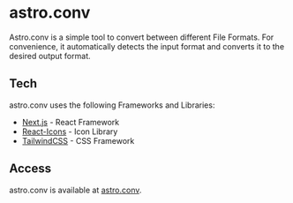 # astro.conv

Astro.conv is a simple tool to convert between different File Formats.
For convenience, it automatically detects the input format and converts it to the desired output format.

## Tech

astro.conv uses the following Frameworks and Libraries:
* [Next.js](https://nextjs.org/) - React Framework
* [React-Icons](https://react-icons.github.io/react-icons/) - Icon Library
* [TailwindCSS](https://tailwindcss.com/) - CSS Framework

## Access

astro.conv is available at [astro.conv](https://astro-conv.vercel.app/).